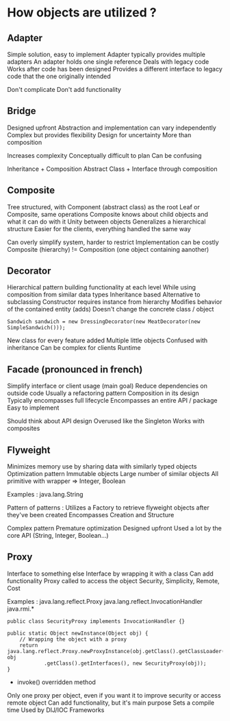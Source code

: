 # How objects are utilized ?

## Adapter
Simple solution, easy to implement
Adapter typically provides multiple adapters
An adapter holds one single reference
Deals with legacy code
Works after code has been designed
Provides a different interface to legacy code that the one originally intended

Don't complicate
Don't add functionality

## Bridge
Designed upfront
Abstraction and implementation can vary independently
Complex but provides flexibility
Design for uncertainty
More than composition

Increases complexity
Conceptually difficult to plan
Can be confusing

Inheritance + Composition
Abstract Class + Interface through composition

## Composite
Tree structured, with Component (abstract class) as the root
Leaf or Composite, same operations
Composite knows about child objects and what it can do with it
Unity between objects
Generalizes a hierarchical structure
Easier for the clients, everything handled the same way

Can overly simplify system, harder to restrict
Implementation can be costly
Composite (hierarchy) != Composition (one object containing aanother)

## Decorator
Hierarchical pattern building functionality at each level
While using composition from similar data types
Inheritance based
Alternative to subclassing
Constructor requires instance from hierarchy
Modifies behavior of the contained entity (adds)
Doesn't change the concrete class / object

```
Sandwich sandwich = new DressingDecorator(new MeatDecorator(new SimpleSandwich()));

```

New class for every feature added
Multiple little objects
Confused with inheritance
Can be complex for clients
Runtime

## Facade (pronounced in french)
Simplify interface or client usage (main goal)
Reduce dependencies on outside code
Usually a refactoring pattern
Composition in its design
Typically encompasses full lifecycle
Encompasses an entire API / package
Easy to implement

Should think about API design
Overused like the Singleton
Works with composites

## Flyweight
Minimizes memory use by sharing data with similarly typed objects
Optimization pattern
Immutable objects
Large number of similar objects
All primitive with wrapper => Integer, Boolean

Examples :
java.lang.String

Pattern of patterns :
Utilizes a Factory to retrieve flyweight objects after they've been created 
Encompasses Creation and Structure

Complex pattern
Premature optimization
Designed upfront
Used a lot by the core API (String, Integer, Boolean...)

## Proxy
Interface to something else
Interface by wrapping it with a class
Can add functionality
Proxy called to access the object
Security, Simplicity, Remote, Cost

Examples :
java.lang.reflect.Proxy
java.lang.reflect.InvocationHandler
java.rmi.*

```
public class SecurityProxy implements InvocationHandler {}
```
```
public static Object newInstance(Object obj) {
    // Wrapping the object with a proxy
    return java.lang.reflect.Proxy.newProxyInstance(obj.getClass().getClassLoader(), obj
            .getClass().getInterfaces(), new SecurityProxy(obj));
}
```
+ invoke() overridden method

Only one proxy per object, even if you want it to improve security or access remote object
Can add functionality, but it's main purpose
Sets a compile time
Used by DIJ/IOC Frameworks